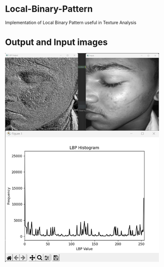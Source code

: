 # Local-Binary-Pattern
Implementation of Local Binary Pattern useful in Texture Analysis
# Output and Input images
<img align="left" src="https://raw.githubusercontent.com/SarveshD7/Local-Binary-Pattern/main/LBP_Output.jpg" alt="Output | C" width="1000px"/>
<img align="left" src="https://raw.githubusercontent.com/SarveshD7/Local-Binary-Pattern/main/LBP_Histogram.jpg" alt="Histogram | C" width="1000px"/>

